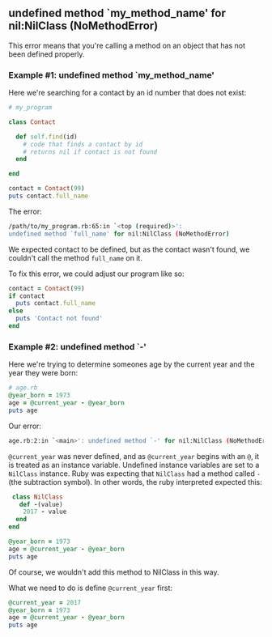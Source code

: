 ## undefined method `my\_method\_name' for nil:NilClass (NoMethodError)

This error means that you're calling a method on an object that has not been defined properly.

### Example #1: undefined method `my\_method\_name'

Here we're searching for a contact by an id number that does not exist:

```ruby
# my_program

class Contact

  def self.find(id)
    # code that finds a contact by id
    # returns nil if contact is not found
  end

end

contact = Contact(99)
puts contact.full_name
```

The error:

```bash
/path/to/my_program.rb:65:in `<top (required)>':
undefined method `full_name' for nil:NilClass (NoMethodError)
```

We expected contact to be defined, but as the contact wasn't found, we couldn't call the method `full_name` on it.

To fix this error, we could adjust our program like so:

```ruby
contact = Contact(99)
if contact
  puts contact.full_name
else
  puts 'Contact not found'
end
```

### Example #2: undefined method `-'

Here we're trying to determine someones age by the current year and the year they were born:

```ruby
# age.rb
@year_born = 1973
age = @current_year - @year_born
puts age
```

Our error:

```bash
age.rb:2:in `<main>': undefined method `-' for nil:NilClass (NoMethodError)
```

`@current_year` was never defined, and as `@current_year` begins with an `@`, it is treated as an instance variable. Undefined instance variables are set to a `NilClass` instance. Ruby was expecting that `NilClass` had a method called `-` (the subtraction symbol). In other words, the ruby interpreted expected this:

```ruby
 class NilClass
   def -(value)
    2017 - value
  end
end

@year_born = 1973
age = @current_year - @year_born
puts age

```

Of course, we wouldn't add this method to NilClass in this way.

What we need to do is define `@current_year` first:

```ruby
@current_year = 2017
@year_born = 1973
age = @current_year - @year_born
puts age

```
